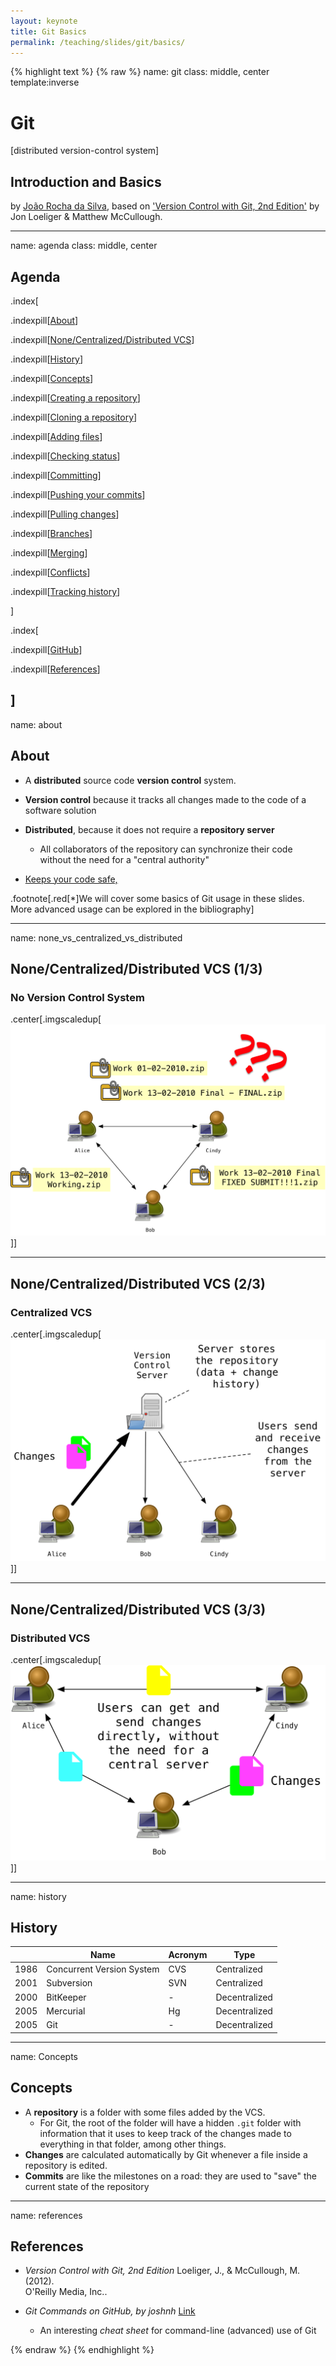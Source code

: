 ```yaml
---
layout: keynote
title: Git Basics
permalink: /teaching/slides/git/basics/
---
```

{% highlight text %}
{% raw %}
name: git
class: middle, center
template:inverse

# Git
[distributed version-control system]

## Introduction and Basics
by [João Rocha da Silva](https://silvae86.github.io), based on ['Version Control with Git, 2nd Edition'](https://www.oreilly.com/library/view/version-control-with/9781449345037/) by Jon Loeliger & Matthew McCullough.

---
name: agenda
class: middle, center

## Agenda
.index[

.indexpill[[About](#about)]

.indexpill[[None/Centralized/Distributed VCS](#none_vs_centralized_vs_distributed)]

.indexpill[[History](#history)]

.indexpill[[Concepts](#concepts)]

.indexpill[[Creating a repository](#creating)]

.indexpill[[Cloning a repository](#clone)]

.indexpill[[Adding files](#adding)]

.indexpill[[Checking status](#status)]

.indexpill[[Committing](#committing)]

.indexpill[[Pushing your commits](#pushing)]

.indexpill[[Pulling changes](#pulling)]

.indexpill[[Branches](#branches)]

.indexpill[[Merging](#merging)]

.indexpill[[Conflicts](#conflicts)]

.indexpill[[Tracking history](#log)]

]

.index[

.indexpill[[GitHub](#github)]

.indexpill[[References](#references)]

]
---
name: about
## About

- A **distributed** source code **version control** system.

- **Version control** because it tracks all changes made to the code of a software solution

- **Distributed**, because it does not require a **repository server**
	- All collaborators of the repository can synchronize their code without the need for a "central authority"
- <u>Keeps your code safe, </u>

.footnote[.red[*]We will cover some basics of Git usage in these slides. More advanced usage can be explored in the bibliography]

---
name: none_vs_centralized_vs_distributed
## None/Centralized/Distributed VCS (1/3)

### No Version Control System

.center[.imgscaledup[![NoVCS](diagrams/GitBasics/NoVCS.png)]]

---

## None/Centralized/Distributed VCS (2/3)

### Centralized VCS

.center[.imgscaledup[![CentralizedVCS](diagrams/GitBasics/CentralizedVCS.png)]]

---

## None/Centralized/Distributed VCS (3/3)

### Distributed VCS

.center[.imgscaledup[![DistributedVCS](diagrams/GitBasics/DistributedVCS.png)]]

---
name: history
## History

| | Name                      | Acronym | Type          |
| ---- | ------------------------- | ------- | ------------- |
| 1986 | Concurrent Version System | CVS     | Centralized   |
| 2001 | Subversion                | SVN     | Centralized   |
| 2000 | BitKeeper                 | -       | Decentralized |
| 2005 | Mercurial                 | Hg      | Decentralized |
| 2005 | Git                       | -       | Decentralized |


---
name: Concepts
## Concepts

- A **repository** is a folder with some files added by the VCS. 
	- For Git, the root of the folder will have a hidden `.git` folder with information that it uses to keep track of the changes made to everything in that folder, among other things.
- **Changes** are calculated automatically by Git whenever a file inside a repository is edited.
- **Commits** are like the milestones on a road: they are used to "save" the current state of the repository

---
name: references
## References

- *Version Control with Git, 2nd Edition* 
	Loeliger, J., & McCullough, M. (2012).  
	O'Reilly Media, Inc..

- *Git Commands on GitHub, by joshnh* [Link](https://github.com/joshnh/Git-Commands)
	- An interesting *cheat sheet* for command-line (advanced) use of Git

{% endraw %}
{% endhighlight %}
